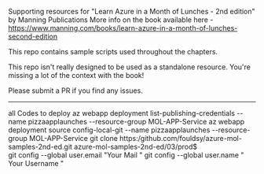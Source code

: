 Supporting resources for "Learn Azure in a Month of Lunches - 2nd edition" by Manning Publications
More info on the book available here - https://www.manning.com/books/learn-azure-in-a-month-of-lunches-second-edition

This repo contains sample scripts used throughout the chapters.

This repo isn't really designed to be used as a standalone resource. You're missing a lot of the context with the book!

Please submit a PR if you find any issues.


-------------------
all Codes to deploy
az webapp deployment list-publishing-credentials --name pizzaapplaunches --resource-group MOL-APP-Service
az webapp deployment source config-local-git --name pizzaapplaunches --resource-group MOL-APP-Service
git clone https:/github.com/fouldsy/azure-mol-samples-2nd-ed.git
azure-mol-samples-2nd-ed/03/prod$  
git config --global user.email "Your Mail "
git config --global user.name " Your Username "
